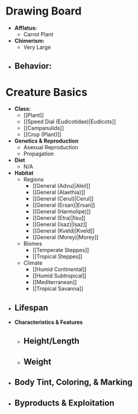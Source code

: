 # Drawing Board
- **Afflatus:**
	- Carrot Plant
- **Chimerism:**
	- Very Large
- **Behavior:**
	- 
# Creature Basics
- **Class:**
	- [[Plant]]
	- [[Speed Dial (Eudicotidae)|Eudicots]]
	- [[Campanulids]]
	- [[Crop (Plant)]]
- **Genetics & Reproduction**
	- Asexual Reproduction
	- Propagation
- **Diet**
	- N/A
- **Habitat**
	- Regions
		- [[General (Advu)|Aleil]]
		- [[General (Alaethia)]]
		- [[General (Cerul)|Cerul]]
		- [[General (Ersan)|Ersan]]
		- [[General (Harmolipe)]]
		- [[General (Etra)|Ilsu]]
		- [[General (Isaz)|Isaz]]
		- [[General (Kveld)|Kveld]]
		- [[General (Morey)|Morey]]
	- Biomes
		- [[Temperate Steppes]]
		- [[Tropical Steppes]]
	- Climate
		- [[Humid Continental]]
		- [[Humid Subtropical]]
		- [[Mediterranean]]
		- [[Tropical Savanna]]
- **Lifespan**
	- 
- **Characteristics & Features**
	- Height/Length
		- 
	- Weight
		- 
- **Body Tint, Coloring, & Marking**
	- 
- **Byproducts & Exploitation**
	- 